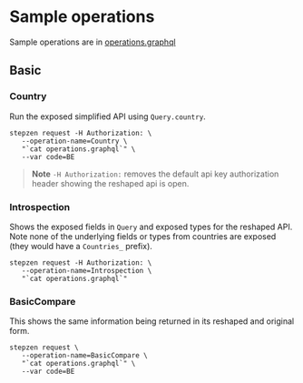 
# Sample operations

Sample operations are in [operations.graphql](operations.graphql)

## Basic

### Country

Run the exposed simplified API using `Query.country`.

```
stepzen request -H Authorization: \
   --operation-name=Country \
   "`cat operations.graphql`" \
   --var code=BE
```

> **Note**
> `-H Authorization:` removes the default api key authorization header
>  showing the reshaped api is open.

### Introspection

Shows the exposed fields in `Query` and exposed types for the reshaped API.
Note none of the underlying fields or types from countries are exposed
(they would have a `Countries_` prefix).

```
stepzen request -H Authorization: \
   --operation-name=Introspection \
   "`cat operations.graphql`"
```

### BasicCompare

This shows the same information being returned in its reshaped and original form. 
```
stepzen request \
   --operation-name=BasicCompare \
   "`cat operations.graphql`" \
   --var code=BE
```
